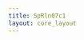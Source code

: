 ```yaml
---
title: SpRln07c1
layout: core_layout
---
```


<script>
var width = 10272;
var height = 7810;
var maxNativeZoom = 15;
var corePath = 'sprln07c1';
var loadFunction = "tiledImageLoadFunction";
var tilesize = 254;
var initialData = {"SaveDate":{"day":5,"hour":1,"year":2021,"month":2,"minute":3},"year":2016,"forwardDirection":true,"subAnnual":false,"earlywood":true,"index":36,"points":[{"start":true,"skip":false,"break":false,"latLng":{"lat":-0.44066639072847646,"lng":0.07888814155629133}},{"start":false,"skip":false,"break":false,"year":1981,"earlywood":true,"latLng":{"lat":-0.4129863410596023,"lng":0.10795219370860917}},{"start":false,"skip":false,"break":false,"year":1982,"earlywood":true,"latLng":{"lat":-0.3910347987062985,"lng":0.1286262007148658}},{"start":false,"skip":false,"break":false,"year":1983,"earlywood":true,"latLng":{"lat":-0.3779352723063013,"lng":0.14256186709784152}},{"start":false,"skip":false,"break":false,"year":1984,"earlywood":true,"latLng":{"lat":-0.3656718858892827,"lng":0.15440718352337088}},{"start":false,"skip":false,"break":false,"year":1985,"earlywood":true,"latLng":{"lat":-0.35508077943822114,"lng":0.16694928326804903}},{"start":false,"skip":false,"break":false,"year":1986,"earlywood":true,"latLng":{"lat":-0.3418418963743942,"lng":0.1842295095829389}},{"start":false,"skip":false,"break":false,"year":1987,"earlywood":true,"latLng":{"lat":-0.3274881599999292,"lng":0.2017884492254883}},{"start":false,"skip":false,"break":false,"year":1988,"earlywood":true,"latLng":{"lat":-0.3141099202722725,"lng":0.21781446556591036}},{"start":false,"skip":false,"break":false,"year":1989,"earlywood":true,"latLng":{"lat":-0.3025433171744027,"lng":0.234676621889311}},{"start":false,"skip":false,"break":false,"year":1990,"earlywood":true,"latLng":{"lat":-0.289722504102065,"lng":0.2512600648850521}},{"start":false,"skip":false,"break":false,"year":1991,"earlywood":true,"latLng":{"lat":-0.27634426437440834,"lng":0.2674254378893039}},{"start":false,"skip":false,"break":false,"year":1992,"earlywood":true,"latLng":{"lat":-0.2617118146722839,"lng":0.2842875942127045}},{"start":false,"skip":false,"break":false,"year":1993,"earlywood":true,"latLng":{"lat":-0.2512600648850521,"lng":0.2968296939573826}},{"start":false,"skip":false,"break":false,"year":1994,"earlywood":true,"latLng":{"lat":-0.24610386832335107,"lng":0.30365817048504073}},{"start":false,"skip":false,"break":false,"year":1995,"earlywood":true,"latLng":{"lat":-0.23802118182122514,"lng":0.3142492769361023}},{"start":false,"skip":false,"break":false,"year":1996,"earlywood":true,"latLng":{"lat":-0.22952042532760997,"lng":0.3228893900935472}},{"start":false,"skip":false,"break":false,"year":1997,"earlywood":true,"latLng":{"lat":-0.22227387880846258,"lng":0.3316688599148219}},{"start":false,"skip":false,"break":false,"year":1998,"earlywood":true,"latLng":{"lat":-0.21196148568506057,"lng":0.3450470996424786}},{"start":false,"skip":false,"break":false,"year":1999,"earlywood":true,"latLng":{"lat":-0.19677160932761703,"lng":0.36288475261268754}},{"start":false,"skip":false,"break":false,"year":2000,"earlywood":true,"latLng":{"lat":-0.17949138301272716,"lng":0.3811404755743857}},{"start":false,"skip":false,"break":false,"year":2001,"earlywood":true,"latLng":{"lat":-0.16527700330209194,"lng":0.39856005855310533}},{"start":false,"skip":false,"break":false,"year":2002,"earlywood":true,"latLng":{"lat":-0.1527349035574138,"lng":0.41319250825522985}},{"start":false,"skip":false,"break":false,"year":2003,"earlywood":true,"latLng":{"lat":-0.13364304061273707,"lng":0.43339922451054463}},{"start":false,"skip":false,"break":false,"year":2004,"earlywood":true,"latLng":{"lat":-0.1105098344169974,"lng":0.4568111440339438}},{"start":false,"skip":false,"break":false,"year":2005,"earlywood":true,"latLng":{"lat":-0.10284521790636075,"lng":0.4669841804935161}},{"start":false,"skip":false,"break":false,"year":2006,"earlywood":true,"latLng":{"lat":-0.09113925814466114,"lng":0.4811985602041513}},{"start":false,"skip":false,"break":false,"year":2007,"earlywood":true,"latLng":{"lat":-0.07399838849360102,"lng":0.5008478498041471}},{"start":false,"skip":false,"break":false,"year":2008,"earlywood":true,"latLng":{"lat":-0.06354663870636924,"lng":0.5150622295147823}},{"start":false,"skip":false,"break":false,"year":2009,"earlywood":true,"latLng":{"lat":-0.060759505429774104,"lng":0.5195216427573345}},{"start":false,"skip":false,"break":false,"year":2010,"earlywood":true,"latLng":{"lat":-0.0568575188425409,"lng":0.5250959093105247}},{"start":false,"skip":false,"break":false,"year":2011,"earlywood":true,"latLng":{"lat":-0.049471615659563775,"lng":0.5340147357956293}},{"start":false,"skip":false,"break":false,"year":2012,"earlywood":true,"latLng":{"lat":-0.04333992245105446,"lng":0.5425154922892444}},{"start":false,"skip":false,"break":false,"year":2013,"earlywood":true,"latLng":{"lat":-0.03665080258722612,"lng":0.553106598740306}},{"start":false,"skip":false,"break":false,"year":2014,"earlywood":true,"latLng":{"lat":-0.03288817266382268,"lng":0.5586808652934963}},{"start":false,"skip":false,"break":false,"year":2015,"earlywood":true,"latLng":{"lat":-0.025780982808505066,"lng":0.5667635517956222}}],"annotations":{},"ppm":1140.1060934178372};

var coreData = {'savePermission': true, 'saveURL': '/test', 'ppm':
    468, 'popoutUrl': "sprln07c1.html", 'assetName': "SpRln07c", 'hasLatewood': true,
    'initialData': initialData };

</script>
